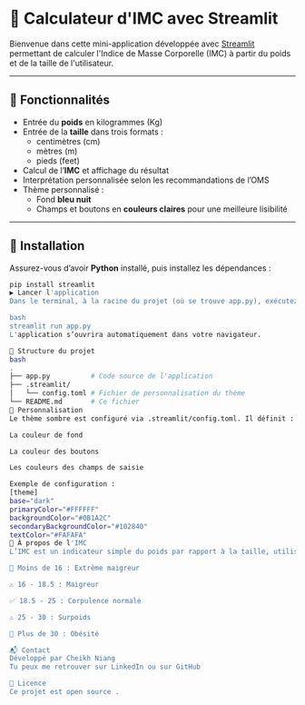 # 🧮 Calculateur d'IMC avec Streamlit

Bienvenue dans cette mini-application développée avec [Streamlit](https://streamlit.io/) permettant de calculer l'Indice de Masse Corporelle (IMC) à partir du poids et de la taille de l'utilisateur.

---

## 🚀 Fonctionnalités

- Entrée du **poids** en kilogrammes (Kg)  
- Entrée de la **taille** dans trois formats :
  - centimètres (cm)
  - mètres (m)
  - pieds (feet)
- Calcul de l’**IMC** et affichage du résultat
- Interprétation personnalisée selon les recommandations de l’OMS
- Thème personnalisé :
  - Fond **bleu nuit**
  - Champs et boutons en **couleurs claires** pour une meilleure lisibilité

---

## 🔧 Installation

Assurez-vous d’avoir **Python** installé, puis installez les dépendances :

```bash
pip install streamlit
▶️ Lancer l'application
Dans le terminal, à la racine du projet (où se trouve app.py), exécutez :

bash
streamlit run app.py
L'application s’ouvrira automatiquement dans votre navigateur.

📂 Structure du projet
bash
.
├── app.py          # Code source de l'application
├── .streamlit/
│   └── config.toml # Fichier de personnalisation du thème
└── README.md       # Ce fichier
🎨 Personnalisation
Le thème sombre est configuré via .streamlit/config.toml. Il définit :

La couleur de fond

La couleur des boutons

Les couleurs des champs de saisie

Exemple de configuration :
[theme]
base="dark"
primaryColor="#FFFFFF"
backgroundColor="#0B1A2C"
secondaryBackgroundColor="#102840"
textColor="#FAFAFA"
📏 À propos de l'IMC
L’IMC est un indicateur simple du poids par rapport à la taille, utilisé pour évaluer les risques liés au surpoids ou à la maigreur. Voici les catégories d’interprétation intégrées :

🚨 Moins de 16 : Extrême maigreur

⚠️ 16 - 18.5 : Maigreur

✅ 18.5 - 25 : Corpulence normale

⚠️ 25 - 30 : Surpoids

🚨 Plus de 30 : Obésité

📬 Contact
Développé par Cheikh Niang
Tu peux me retrouver sur LinkedIn ou sur GitHub

📄 Licence
Ce projet est open source .
